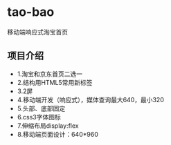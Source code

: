 # tao-bao
移动端响应式淘宝首页

## 项目介绍

- 1.淘宝和京东首页二选一
- 2.结构用HTML5常用新标签
- 3.2屏
- 4.移动端开发（响应式），媒体查询最大640，最小320
- 5.头部、底部固定
- 6.css3字体图标
- 7.伸缩布局display:flex
- 8.移动端页面设计：640*960



